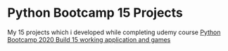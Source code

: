 # Python Bootcamp 15 Projects
My 15 projects which i developed while completing udemy course [Python Bootcamp 2020 Build 15 working application and games](https://www.udemy.com/share/101zFAAEIfcF5RQXoB/)
